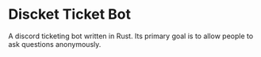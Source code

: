 # Discket Ticket Bot

A discord ticketing bot written in Rust. Its primary goal is to allow people to ask questions anonymously.
